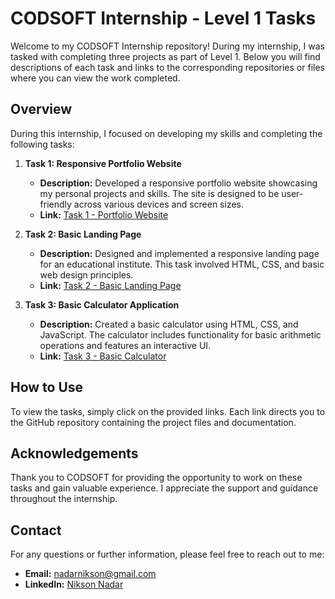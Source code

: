 # CODSOFT Internship - Level 1 Tasks

Welcome to my CODSOFT Internship repository! During my internship, I was tasked with completing three projects as part of Level 1. Below you will find descriptions of each task and links to the corresponding repositories or files where you can view the work completed.

## Overview

During this internship, I focused on developing my skills and completing the following tasks:

1. **Task 1: Responsive Portfolio Website**
   - **Description:** Developed a responsive portfolio website showcasing my personal projects and skills. The site is designed to be user-friendly across various devices and screen sizes.
   - **Link:** [Task 1 - Portfolio Website](https://nikson-portfolio.tiiny.site/)
2. **Task 2: Basic Landing Page**
   - **Description:** Designed and implemented a responsive landing page for an educational institute. This task involved HTML, CSS, and basic web design principles.
   - **Link:** [Task 2 - Basic Landing Page](https://github.com/username/landing-page)

3. **Task 3: Basic Calculator Application**
   - **Description:** Created a basic calculator using HTML, CSS, and JavaScript. The calculator includes functionality for basic arithmetic operations and features an interactive UI.
   - **Link:** [Task 3 - Basic Calculator](https://basic-calculator-cod.tiiny.site)

## How to Use

To view the tasks, simply click on the provided links. Each link directs you to the GitHub repository containing the project files and documentation.

## Acknowledgements

Thank you to CODSOFT for providing the opportunity to work on these tasks and gain valuable experience. I appreciate the support and guidance throughout the internship.

## Contact

For any questions or further information, please feel free to reach out to me:

- **Email:** nadarnikson@gmail.com
- **LinkedIn:** [Nikson Nadar](https://linkedin.com/in/nikson-nadar-a056292b3/)

